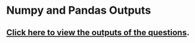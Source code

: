 # Numpy and Pandas Outputs
## [Click here to view the outputs of the questions](https://github.com/Tharaniesh3/Cognizance-/blob/master/Task8/Task8%20Outputs.pdf).
